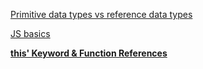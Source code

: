 <a href="https://academind.com/tutorials/reference-vs-primitive-values
">Primitive data types vs reference data types</a>

<a href="https://developer.mozilla.org/en-US/docs/Learn/JavaScript
">JS basics</a>

<a href="https://academind.com/tutorials/this-keyword-function-references
"><b>this' Keyword & Function References</b></a>